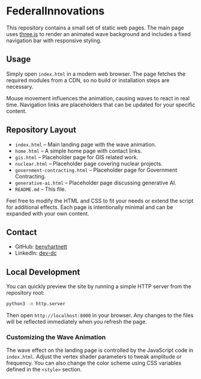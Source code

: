 # FederalInnovations

This repository contains a small set of static web pages. The main page uses [three.js](https://threejs.org/) to render an animated wave background and includes a fixed navigation bar with responsive styling.

## Usage

Simply open `index.html` in a modern web browser. The page fetches the required modules from a CDN, so no build or installation steps are necessary.

Mouse movement influences the animation, causing waves to react in real time. Navigation links are placeholders that can be updated for your specific content.

## Repository Layout

- `index.html` – Main landing page with the wave animation.
- `home.html` – A simple home page with contact links.
- `gis.html` – Placeholder page for GIS related work.
- `nuclear.html` – Placeholder page covering nuclear projects.
- `government-contracting.html` – Placeholder page for Government Contracting.
- `generative-ai.html` – Placeholder page discussing generative AI.
- `README.md` – This file.

Feel free to modify the HTML and CSS to fit your needs or extend the script for additional effects. Each page is intentionally minimal and can be expanded with your own content.

## Contact

- GitHub: [benyhartnett](https://github.com/benyhartnett)
- LinkedIn: [dev-dc](https://www.linkedin.com/in/dev-dc)

## Local Development

You can quickly preview the site by running a simple HTTP server from the repository root:

```bash
python3 -m http.server
```

Then open `http://localhost:8000` in your browser. Any changes to the files will be reflected immediately when you refresh the page.

### Customizing the Wave Animation

The wave effect on the landing page is controlled by the JavaScript code in `index.html`. Adjust the vertex shader parameters to tweak amplitude or frequency. You can also change the color scheme using CSS variables defined in the `<style>` section.

